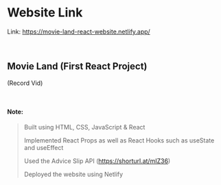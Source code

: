 # Website Link
Link: https://movie-land-react-website.netlify.app/

<br>

## Movie Land (First React Project)
(Record Vid)



<br>




#### Note:
> Built using HTML, CSS, JavaScript & React
> 
> Implemented React Props as well as React Hooks such as useState and useEffect
> 
> Used the Advice Slip API (https://shorturl.at/mIZ36) 
> 
> Deployed the website using Netlify
> 


